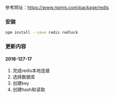 参考网址：https://www.npmjs.com/package/redis

### 安装
```bash
npm install --save redis redlock
```

### 更新内容
#### 2018-127-17
1. 完成redis本地连接
2. 选择数据库
3. 创建key
4. 创建hash和读取
